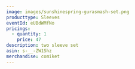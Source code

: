```yaml
---
image: images/sunshinespring-gurasmash-set.png
producttype: Sleeves
eventId: eUBdWMfNo
pricings:
  - quantity: 1
    price: 47
description: two sleeve set
asin: s-__-ZW1Shz
merchandise: comiket
---
```

